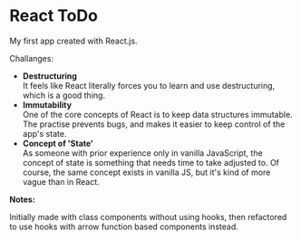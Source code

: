 # React ToDo

My first app created with React.js.

Challanges:

- <b>Destructuring</b> <br>
  It feels like React literally forces you to learn and use destructuring, which is a good thing.
- <b>Immutability</b> <br>
  One of the core concepts of React is to keep data structures immutable. The practise prevents bugs, and makes it easier to keep control of the app's state.
- <b>Concept of 'State'</b> <br>
  As someone with prior experience only in vanilla JavaScript, the concept of state is something that needs time to take adjusted to. Of course, the same concept exists in vanilla JS, but it's kind of more vague than in React.

<b>Notes: </b>

Initially made with class components without using hooks, then refactored to use hooks with arrow function based components instead.
